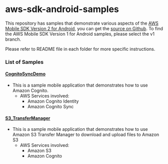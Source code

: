 aws-sdk-android-samples
=======================

This repository has samples that demonstrate various aspects of the [AWS Mobile SDK Version 2 for Android](http://aws.amazon.com/sdkforandroid), you can get the [source on Github](https://github.com/aws/aws-sdk-android-v2).  To find the AWS Mobile SDK Version 1 for Android samples, please select the v1 branch.

Please refer to README file in each folder for more specific instructions.

### List of Samples

#### [CognitoSyncDemo](CognitoSyncDemo/README.md)
* This is a sample mobile application that demonstrates how to use Amazon Cognito.
    * AWS Services involved:
      + Amazon Cognito Identity
      + Amazon Cognito Sync

#### [S3_TransferManager](S3_Transfer_Manager/README.md)
* This is a sample mobile application that demonstrates how to use Amazon S3 Transfer Manager to download and upload files to Amazon S3 
    * AWS Services involved:
      + Amazon S3
      + Amazon Cognito
     

